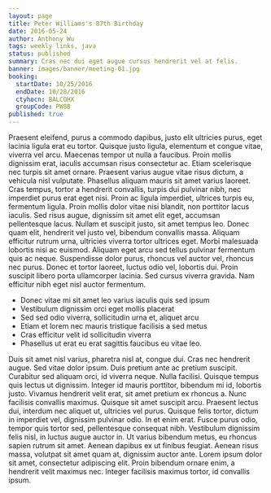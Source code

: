 ```yaml
---
layout: page
title: Peter Williams's 87th Birthday
date: 2016-05-24
author: Anthony Wu
tags: weekly links, java
status: published
summary: Cras nec dui eget augue cursus hendrerit vel at felis.
banner: images/banner/meeting-01.jpg
booking:
  startDate: 10/25/2016
  endDate: 10/28/2016
  ctyhocn: BALCOHX
  groupCode: PW8B
published: true
---
```

Praesent eleifend, purus a commodo dapibus, justo elit ultricies purus, eget lacinia ligula erat eu tortor. Quisque justo ligula, elementum et congue vitae, viverra vel arcu. Maecenas tempor ut nulla a faucibus. Proin mollis dignissim erat, iaculis accumsan risus consectetur ac. Etiam scelerisque nec turpis sit amet ornare. Praesent varius augue vitae risus dictum, a vehicula nisl vulputate. Phasellus aliquam mauris sit amet varius laoreet. Cras tempus, tortor a hendrerit convallis, turpis dui pulvinar nibh, nec imperdiet purus erat eget nisi. Proin ac ligula imperdiet, ultrices turpis eu, fermentum ligula.
Proin mollis dolor vitae nisi blandit, non porttitor lacus iaculis. Sed risus augue, dignissim sit amet elit eget, accumsan pellentesque lacus. Nullam et suscipit justo, sit amet tempus leo. Donec quam elit, hendrerit vel justo vel, bibendum convallis massa. Aliquam efficitur rutrum urna, ultricies viverra tortor ultrices eget. Morbi malesuada lobortis nisi ac euismod. Aliquam eget arcu sed tellus pulvinar fermentum quis ac neque. Suspendisse dolor purus, rhoncus vel auctor vel, rhoncus nec purus. Donec et tortor laoreet, luctus odio vel, lobortis dui. Proin suscipit libero porta ullamcorper lacinia. Sed cursus viverra gravida. Nam efficitur nibh eget nisl auctor fermentum.

* Donec vitae mi sit amet leo varius iaculis quis sed ipsum
* Vestibulum dignissim orci eget mollis placerat
* Sed sed odio viverra, sollicitudin urna et, aliquet arcu
* Etiam et lorem nec mauris tristique facilisis a sed metus
* Cras efficitur velit id sollicitudin viverra
* Phasellus ut erat eu erat sagittis faucibus eu vitae leo.

Duis sit amet nisl varius, pharetra nisl at, congue dui. Cras nec hendrerit augue. Sed vitae dolor ipsum. Duis pretium ante ac pretium suscipit. Curabitur sed aliquam orci, id viverra neque. Nulla facilisi. Quisque tempus quis lectus ut dignissim.
Integer id mauris porttitor, bibendum mi id, lobortis justo. Vivamus hendrerit velit erat, sit amet pretium ex rhoncus a. Nunc facilisis convallis maximus. Quisque sit amet suscipit arcu. Praesent lectus dui, interdum nec aliquet ut, ultricies vel purus. Quisque felis tortor, dictum in imperdiet vel, dignissim pulvinar odio. In et enim erat. Fusce purus odio, tempor quis tortor sed, pellentesque consequat nibh. Vestibulum dignissim felis nisl, in luctus augue auctor in. Ut varius bibendum metus, eu rhoncus sapien rutrum sit amet. Aenean dapibus ex ut finibus feugiat. Aenean risus massa, volutpat sit amet quam at, dignissim auctor ante. Lorem ipsum dolor sit amet, consectetur adipiscing elit. Proin bibendum ornare enim, a hendrerit velit maximus nec. Integer facilisis maximus tortor, id convallis ipsum.
